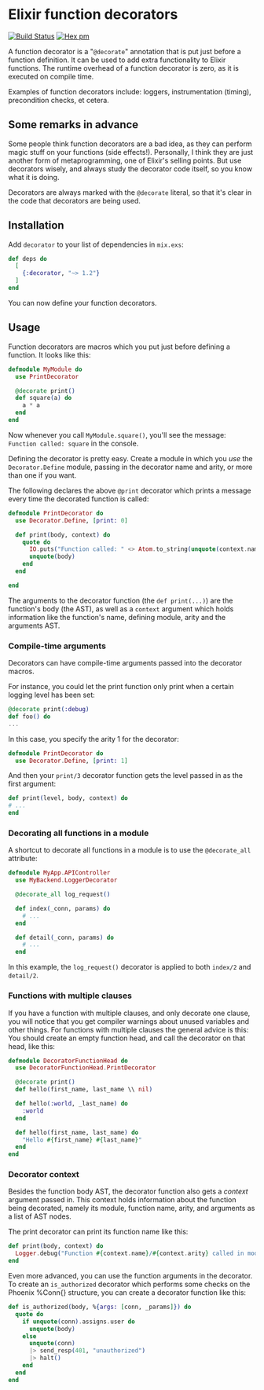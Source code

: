 # Elixir function decorators

[![Build Status](https://travis-ci.org/arjan/decorator.svg?branch=master)](https://travis-ci.org/arjan/decorator)
[![Hex pm](http://img.shields.io/hexpm/v/decorator.svg?style=flat)](https://hex.pm/packages/decorator)

A function decorator is a "`@decorate`" annotation that is put just
before a function definition.  It can be used to add extra
functionality to Elixir functions. The runtime overhead of a function
decorator is zero, as it is executed on compile time.

Examples of function decorators include: loggers, instrumentation
(timing), precondition checks, et cetera.


## Some remarks in advance

Some people think function decorators are a bad idea, as they can
perform magic stuff on your functions (side effects!). Personally, I
think they are just another form of metaprogramming, one of Elixir's
selling points. But use decorators wisely, and always study the
decorator code itself, so you know what it is doing.

Decorators are always marked with the `@decorate` literal, so that
it's clear in the code that decorators are being used.


## Installation

Add `decorator` to your list of dependencies in `mix.exs`:

```elixir
def deps do
  [
    {:decorator, "~> 1.2"}
  ]
end
```

You can now define your function decorators.

## Usage

Function decorators are macros which you put just before defining a
function. It looks like this:

```elixir
defmodule MyModule do
  use PrintDecorator

  @decorate print()
  def square(a) do
    a * a
  end
end
```

Now whenever you call `MyModule.square()`, you'll see the message: `Function called: square` in the console.

Defining the decorator is pretty easy. Create a module in which you
*use* the `Decorator.Define` module, passing in the decorator name and
arity, or more than one if you want.

The following declares the above `@print` decorator which prints a
message every time the decorated function is called:

```elixir
defmodule PrintDecorator do
  use Decorator.Define, [print: 0]

  def print(body, context) do
    quote do
      IO.puts("Function called: " <> Atom.to_string(unquote(context.name)))
      unquote(body)
    end
  end

end
```

The arguments to the decorator function (the `def print(...)`) are the
function's body (the AST), as well as a `context` argument which holds
information like the function's name, defining module, arity and the
arguments AST.


### Compile-time arguments

Decorators can have compile-time arguments passed into the decorator
macros.

For instance, you could let the print function only print when a
certain logging level has been set:

```elixir
@decorate print(:debug)
def foo() do
...
```

In this case, you specify the arity 1 for the decorator:

```elixir
defmodule PrintDecorator do
  use Decorator.Define, [print: 1]
```

And then your `print/3` decorator function gets the level passed in as
the first argument:

```elixir
def print(level, body, context) do
# ...
end
```

### Decorating all functions in a module

A shortcut to decorate all functions in a module is to use the `@decorate_all` attribute:

```elixir
defmodule MyApp.APIController
  use MyBackend.LoggerDecorator

  @decorate_all log_request()

  def index(_conn, params) do
    # ...
  end

  def detail(_conn, params) do
    # ...
  end
```

In this example, the `log_request()` decorator is applied to both
`index/2` and `detail/2`.


### Functions with multiple clauses

If you have a function with multiple clauses, and only decorate one
clause, you will notice that you get compiler warnings about unused
variables and other things. For functions with multiple clauses the
general advice is this: You should create an empty function head, and
call the decorator on that head, like this:

```elixir
defmodule DecoratorFunctionHead do
  use DecoratorFunctionHead.PrintDecorator

  @decorate print()
  def hello(first_name, last_name \\ nil)

  def hello(:world, _last_name) do
    :world
  end

  def hello(first_name, last_name) do
    "Hello #{first_name} #{last_name}"
  end
end
```


### Decorator context

Besides the function body AST, the decorator function also gets a
*context* argument passed in. This context holds information about the
function being decorated, namely its module, function name, arity, and
arguments as a list of AST nodes.

The print decorator can print its function name like this:

```elixir
def print(body, context) do
  Logger.debug("Function #{context.name}/#{context.arity} called in module #{context.module}!")
end
```

Even more advanced, you can use the function arguments in the
decorator.  To create an `is_authorized` decorator which performs some
checks on the Phoenix %Conn{} structure, you can create a decorator
function like this:

```elixir
def is_authorized(body, %{args: [conn, _params]}) do
  quote do
    if unquote(conn).assigns.user do
      unquote(body)
    else
      unquote(conn)
      |> send_resp(401, "unauthorized")
      |> halt()
    end
  end
end
```
